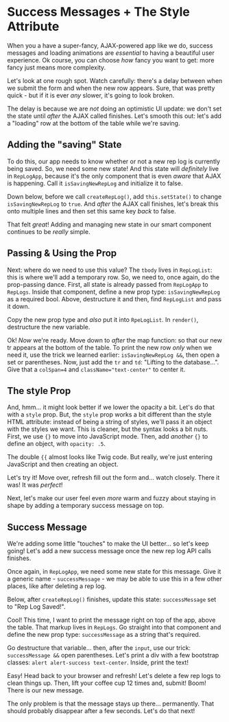 # Success Messages + The Style Attribute

When you a have a super-fancy, AJAX-powered app like we do, success messages and
loading animations are *essential* to having a beautiful user experience. Ok course,
you can choose *how* fancy you want to get: more fancy just means more complexity.

Let's look at one rough spot. Watch carefully: there's a delay between when we submit
the form and when the new row appears. Sure, that was pretty quick - but if it
is ever *any* slower, it's going to look broken.

The delay is because we are *not* doing an optimistic UI update: we don't set the
state until *after* the AJAX called finishes. Let's smooth this out: let's add
a "loading" row at the bottom of the table while we're saving.

## Adding the "saving" State

To do this, our app needs to know whether or not a new rep log is currently being
saved. So, we need some new state! And this state will *definitely* live in `RepLogApp`,
because it's the only component that is even *aware* that AJAX is happening. Call
it `isSavingNewRepLog` and initialize it to false.

Down below, before we call `createRepLog()`, add `this.setState()` to change
`isSavingNewRepLog` to `true`. And *after* the AJAX call finishes, let's break
this onto multiple lines and then set this same key *back* to false.

That felt *great*! Adding and managing new state in our smart component continues
to be *really* simple.

## Passing & Using the Prop

Next: where do we need to use this value? The `tbody` lives in `RepLogList`: this
is where we'll add a temporary row. So, we need to, once again, do the prop-passing
dance. First, all state is already passed from `RepLogApp` to `RepLogs`. Inside
that component, define a new prop type: `isSavingNewRepLog` as a required bool.
Above, destructure it and then, find `RepLogList` and pass it down.

Copy the new prop type and *also* put it into `RpeLogList`. In `render()`, destructure
the new variable.

Ok! *Now* we're ready. Move down to *after* the map function: so that our new tr
appears at the bottom of the table. To print the new row *only* when we need it,
use the trick we learned earlier: `isSavingNewRepLog &&`, then open a set or
parentheses. Now, just add the `tr` and `td`: "Lifting to the database...". Give
that a `colSpan=4` and `className="text-center"` to center it.

## The style Prop

And, hmm... it might look better if we lower the opacity a bit. Let's do that
with a `style` prop. But, the `style` prop works a bit different than the style
HTML attribute: instead of being a string of styles, we'll pass it an object with
the styles we want. This is cleaner, but the syntax looks a bit nuts. First, we
use `{}` to move into JavaScript mode. Then, add *another* `{}` to define an
object, with `opacity: .5`.

The double `{{` almost looks like Twig code. But really, we're just entering JavaScript
and then creating an object.

Let's try it! Move over, refresh fill out the form and... watch closely. There it
was! It was *perfect*!

Next, let's make our user feel even *more* warm and fuzzy about staying in shape
by adding a temporary success message on top.

## Success Message

We're adding some little "touches" to make the UI better... so let's keep going!
Let's add a new success message once the new rep log API calls finishes.

Once again, in `RepLogApp`, we need some new state for this message. Give it a
generic name - `successMessage` - we may be able to use this in a few other places,
like after deleting a rep log.

Below, after `createRepLog()` finishes, update this state: `successMessage` set
to "Rep Log Saved!".

Cool! This time, I want to print the message right on top of the app, above the
table. That markup lives in `RepLogs`. Go straight into that component and define
the new prop type: `successMessage` as a string that's required.

Go destructure that variable... then, after the `input`, use our trick:
`successMessage &&` open parentheses. Let's print a div with a few bootstrap
classes: `alert alert-success text-center`. Inside, print the text!

Easy! Head back to your browser and refresh! Let's delete a few rep logs to clean
things up. Then, lift your coffee cup 12 times and, submit! Boom! There is our
new message.

The only problem is that the message stays up there... permanently. That should
probably disappear after a few seconds. Let's do that next!

